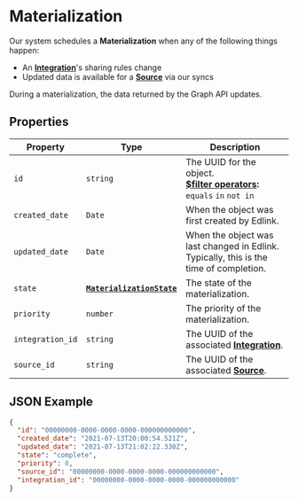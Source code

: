 # Materialization

Our system schedules a **Materialization** when any of the following things happen:

* An **[Integration](integration)**'s sharing rules change
* Updated data is available for a **[Source](source)** via our syncs

During a materialization, the data returned by the Graph API updates.

## Properties

| Property | Type | Description |
| -------- | ---- | ----------- |
| `id` | `string` | The UUID for the object.<br/>**[$filter operators](../../../../guides/v2.0/filtering-results):** `equals` `in` `not in` |
| `created_date` | `Date` | When the object was first created by Edlink. |
| `updated_date` | `Date` | When the object was last changed in Edlink. Typically, this is the time of completion. |
| `state` | **[`MaterializationState`](enums/materialization-state)** | The state of the materialization. |
| `priority` | `number` | The priority of the materialization. |
| `integration_id` | `string` | The UUID of the associated **[Integration](integration)**. |
| `source_id` | `string` | The UUID of the associated **[Source](source)**. |

## JSON Example

```json
{
  "id": "00000000-0000-0000-0000-000000000000",
  "created_date": "2021-07-13T20:00:54.521Z",
  "updated_date": "2021-07-13T21:02:22.330Z",
  "state": "complete",
  "priority": 0,
  "source_id": "00000000-0000-0000-0000-000000000000",
  "integration_id": "00000000-0000-0000-0000-000000000000"
}
```
